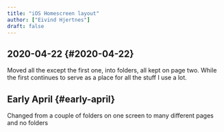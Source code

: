 ```yaml
---
title: "iOS Homescreen layout"
author: ["Eivind Hjertnes"]
draft: false
---
```


## 2020-04-22 {#2020-04-22}

Moved all the except the first one, into folders, all kept on page two. While the first continues to serve as a place for all the stuff I use a lot.


## Early April {#early-april}

Changed from a couple of folders on one screen to many different pages and no folders
